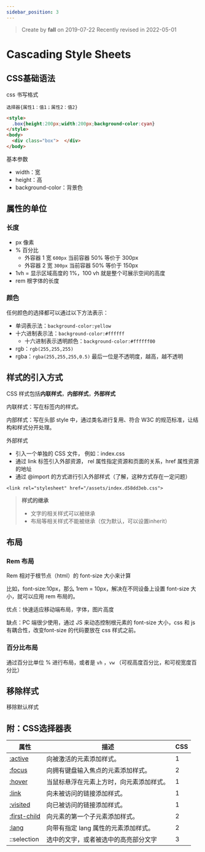 ```yaml
---
sidebar_position: 3
---
```


> Create by **fall** on 2019-07-22
> Recently revised in 2022-05-01

# Cascading Style Sheets

## CSS基础语法

css 书写格式

`选择器{属性1：值1；属性2：值2}`

```html
<style>
  .box{height:200px;width:200px;background-color:cyan}
</style>
<body>
  <div class="box">  </div>
</body>
```

基本参数

- width：宽
- height：高
- background-color：背景色

## 属性的单位

### 长度

- px 像素
- % 百分比
  - 外容器 1 宽 `600px` 当前容器 50% 等价于 300px
  - 外容器 2 宽 `300px` 当前容器 50% 等价于 150px
- 1vh = 显示区域高度的 1%，100 vh 就是整个可展示空间的高度
- rem 根字体的长度

### 颜色

任何颜色的选择都可以通过以下方法表示：

- 单词表示法：`background-color:yellow`
- 十六进制表示法：`background-color:#ffffff`
  - 十六进制表示透明颜色：`background-color:#ffffff00`
- rgb：`rgb(255,255,255)`
- rgba：`rgba(255,255,255,0.5)` 最后一位是不透明度，越高，越不透明

## 样式的引入方式

CSS 样式包括**内联样式**，**内部样式**，**外部样式**

内联样式：写在标签内的样式。

内部样式：写在头部 style 中，通过类名进行复用、符合 W3C 的规范标准，让结构和样式分开处理。

外部样式

- 引入一个单独的 CSS 文件， 例如：index.css
- 通过 link 标签引入外部资源， rel 属性指定资源和页面的关系，href 属性资源的地址
- 通过 @import 的方式进行引入外部样式（了解，这种方式存在一定问题）

`<link rel="stylesheet" href="/assets/index.d58dd3eb.css">`

> **样式的继承**
>
> - 文字的相关样式可以被继承
> - 布局等相关样式不能被继承（仅为默认，可以设置inherit）

## 布局

### Rem 布局

Rem 相对于根节点（html）的 font-size 大小来计算

比如，font-size:10px，那么 1rem = 10px，解决在不同设备上设置 font-size 大小，就可以应用 rem 布局的。

优点：快速适应移动端布局，字体，图片高度

缺点：PC 端很少使用，通过 JS 来动态控制根元素的 font-size 大小，css 和 js 有耦合性，改变font-size 的代码要放在 css 样式之前。

### 百分比布局

通过百分比单位 % 进行布局，或者是 `vh` ，`vw` （可视高度百分比，和可视宽度百分比）

## 移除样式

移除默认样式



## 附：CSS选择器表

| 属性                                                         | 描述                                     | CSS  |
| ------------------------------------------------------------ | ---------------------------------------- | ---- |
| [:active](https://www.w3school.com.cn/cssref/pr_pseudo_active.asp) | 向被激活的元素添加样式。                 | 1    |
| [:focus](https://www.w3school.com.cn/cssref/pr_pseudo_focus.asp) | 向拥有键盘输入焦点的元素添加样式。       | 2    |
| [:hover](https://www.w3school.com.cn/cssref/pr_pseudo_hover.asp) | 当鼠标悬浮在元素上方时，向元素添加样式。 | 1    |
| [:link](https://www.w3school.com.cn/cssref/pr_pseudo_link.asp) | 向未被访问的链接添加样式。               | 1    |
| [:visited](https://www.w3school.com.cn/cssref/pr_pseudo_visited.asp) | 向已被访问的链接添加样式。               | 1    |
| [:first-child](https://www.w3school.com.cn/cssref/pr_pseudo_first-child.asp) | 向元素的第一个子元素添加样式。           | 2    |
| [:lang](https://www.w3school.com.cn/cssref/pr_pseudo_lang.asp) | 向带有指定 lang 属性的元素添加样式。     | 2    |
|::selection|选中的文字，或者被选中的高亮部分文字|3|

